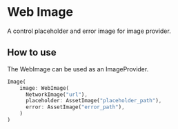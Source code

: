 # Web Image
A control placeholder and error image for image provider.

## How to use
The WebImage can be used as an ImageProvider.

```dart
Image(
    image: WebImage(
      NetworkImage("url"),
      placeholder: AssetImage("placeholder_path"),
      error: AssetImage("error_path"),
    )
)
 ```